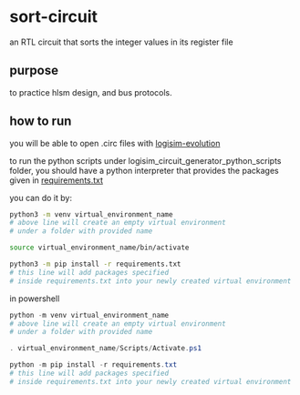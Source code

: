 # sort-circuit
an RTL circuit that sorts the integer values in its register file
## purpose
to practice hlsm design, and bus protocols.
## how to run
you will be able to open .circ files with [logisim-evolution](https://github.com/logisim-evolution/logisim-evolution/releases)

to run the python scripts under logisim_circuit_generator_python_scripts folder, you should have a python interpreter that provides the packages given in [requirements.txt](https://github.com/faruk.yld/sort-circuit/requirements.txt)

you can do it by:


```bash
python3 -m venv virtual_environment_name
# above line will create an empty virtual environment
# under a folder with provided name

source virtual_environment_name/bin/activate

python3 -m pip install -r requirements.txt
# this line will add packages specified
# inside requirements.txt into your newly created virtual environment

```


in powershell
```powershell
python -m venv virtual_environment_name
# above line will create an empty virtual environment 
# under a folder with provided name

. virtual_environment_name/Scripts/Activate.ps1

python -m pip install -r requirements.txt
# this line will add packages specified 
# inside requirements.txt into your newly created virtual environment
```
